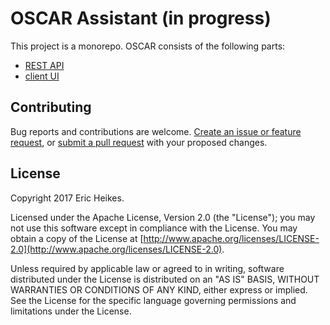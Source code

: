 # OSCAR Assistant (in progress)

This project is a monorepo. OSCAR consists of the following parts:

* [REST API](api)
* [client UI](client)

## Contributing

Bug reports and contributions are welcome. [Create an issue or feature request](https://github.com/eheikes/oscar/issues), or [submit a pull request](https://help.github.com/articles/creating-a-pull-request/) with your proposed changes.

## License

Copyright 2017 Eric Heikes.

Licensed under the Apache License, Version 2.0 (the "License"); you may not use this software except in compliance with the License. You may obtain a copy of the License at [http://www.apache.org/licenses/LICENSE-2.0](http://www.apache.org/licenses/LICENSE-2.0).

Unless required by applicable law or agreed to in writing, software distributed under the License is distributed on an "AS IS" BASIS, WITHOUT WARRANTIES OR CONDITIONS OF ANY KIND, either express or implied. See the License for the specific language governing permissions and limitations under the License.
